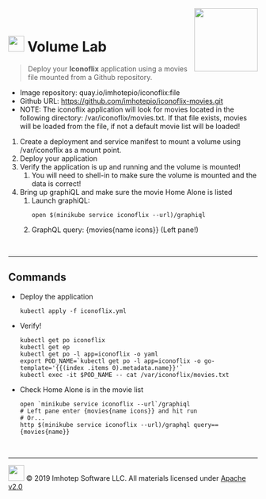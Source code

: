 <img src="../assets/k8sland.png" align="right" width="128" height="auto"/>

<br/>

# <img src="../assets/lab.png" width="32" height="auto"/> Volume Lab

> Deploy your **Iconoflix** application using a movies file mounted from a Github repository.

- Image repository: quay.io/imhotepio/iconoflix:file
- Github URL:      https://github.com/imhotepio/iconoflix-movies.git
- NOTE: The iconoflix application will look for movies located in the following
  directory: /var/iconoflix/movies.txt. If that file exists, movies will be loaded
  from the file, if not a default movie list will be loaded!

1. Create a deployment and service manifest to mount a volume
   using /var/iconoflix as a mount point.
2. Deploy your application
3. Verify the application is up and running and the volume is mounted!
   1. You will need to shell-in to make sure the volume is mounted and the data is correct!
4. Bring up graphiQL and make sure the movie Home Alone is listed
   1. Launch graphiQL:
      ```shell
      open $(minikube service iconoflix --url)/graphiql
      ```
   2. GraphQL query: {movies{name icons}} (Left pane!)


<br/>

---
## Commands

- Deploy the application

  ```shell
  kubectl apply -f iconoflix.yml
  ```

- Verify!

  ```shell
  kubectl get po iconoflix
  kubectl get ep
  kubectl get po -l app=iconoflix -o yaml
  export POD_NAME=`kubectl get po -l app=iconoflix -o go-template='{{(index .items 0).metadata.name}}'`
  kubectl exec -it $POD_NAME -- cat /var/iconoflix/movies.txt
  ```

- Check Home Alone is in the movie list

  ```shell
  open `minikube service iconoflix --url`/graphiql
  # Left pane enter {movies{name icons}} and hit run
  # Or...
  http $(minikube service iconoflix --url)/graphql query=={movies{name}}
  ```

<br/>

---
<img src="../assets/imhotep_logo.png" width="32" height="auto"/> © 2019 Imhotep Software LLC.
All materials licensed under [Apache v2.0](http://www.apache.org/licenses/LICENSE-2.0)
